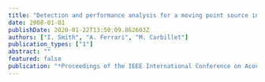 ```yaml
---
title: "Detection and performance analysis for a moving point source in speckle noise, application to exoplanet detection by direct imaging."
date: 2008-01-01
publishDate: 2020-01-22T13:50:09.862603Z
authors: ["I. Smith", "A. Ferrari", "M. Carbillet"]
publication_types: ["1"]
abstract: ""
featured: false
publication: "*Proceedings of the IEEE International Conference on Acoustics, Speech and Signal Processing (ICASSP'08)*"
---
```


